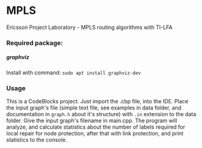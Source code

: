 # MPLS
Ericsson Project Laboratory - MPLS routing algorithms with TI-LFA
### Required package: 
##### graphviz
Install with command:
`sudo apt install graphviz-dev`
### Usage
This is a CodeBlocks project. Just import the .cbp file, into the IDE.
Place the input graph's file (simple text file, see examples in data folder, and documentation in `graph.h` about it's structure) with `.in` extension to the data folder. 
Give the input graph's filename in main.cpp.
The program will analyze, and calculate statistics about the number of labels required for local repair for node protection, after that with link protection, and print statistics to the console.
